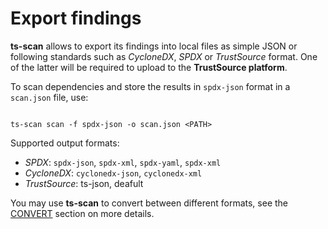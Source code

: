# Export findings

**ts-scan** allows to export its findings into local files as simple JSON or following standards such as *CycloneDX*, *SPDX* or *TrustSource* format.  One of the latter will be required to upload to the **TrustSource platform**.


To scan dependencies and store the results in ```spdx-json``` format in a ```scan.json``` file, use:  

```shell

ts-scan scan -f spdx-json -o scan.json <PATH>

```

Supported output formats:

* *SPDX*: ```spdx-json```, ```spdx-xml```, ```spdx-yaml```, ```spdx-xml```
* *CycloneDX*: ```cyclonedx-json```, ```cyclonedx-xml```
* *TrustSource*: ts-json, deafult

You may use **ts-scan** to convert between different formats, see the [CONVERT](/ts-scan/convert) section on more details.
